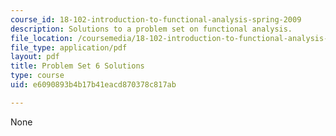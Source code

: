 ```yaml
---
course_id: 18-102-introduction-to-functional-analysis-spring-2009
description: Solutions to a problem set on functional analysis.
file_location: /coursemedia/18-102-introduction-to-functional-analysis-spring-2009/e6090893b4b17b41eacd870378c817ab_MIT18_102s09_sol_pset6.pdf
file_type: application/pdf
layout: pdf
title: Problem Set 6 Solutions
type: course
uid: e6090893b4b17b41eacd870378c817ab

---
```

None